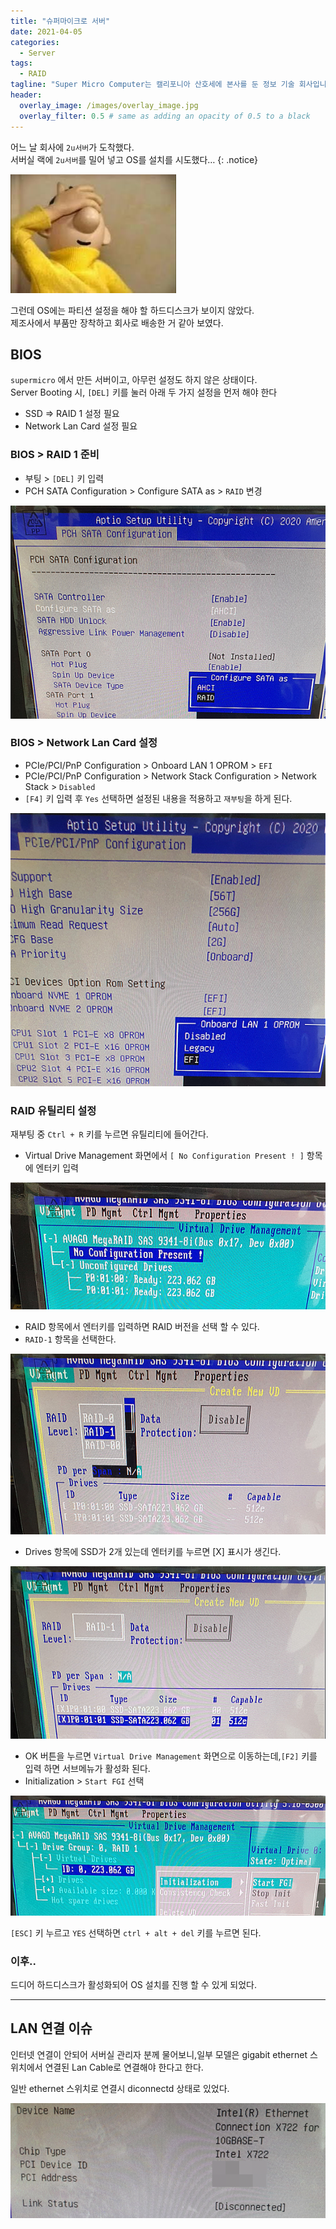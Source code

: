 ```yaml
---
title: "슈퍼마이크로 서버"
date: 2021-04-05
categories:
  - Server
tags:
  - RAID
tagline: "Super Micro Computer는 캘리포니아 산호세에 본사를 둔 정보 기술 회사입니다. 네덜란드의 실리콘 밸리와 대만의 과학 기술 공원에서 제조 작업을 하고 있습니다."
header:
  overlay_image: /images/overlay_image.jpg
  overlay_filter: 0.5 # same as adding an opacity of 0.5 to a black 
---
```


어느 날 회사에 `2u서버`가 도착했다.  
서버실 랙에 `2u서버`를 밀어 넣고 OS를 설치를 시도했다…
{: .notice}

![](/images/2021-04-05-supermicro/oh.jpg)

그런데 OS에는 파티션 설정을 해야 할 하드디스크가 보이지 않았다.  
제조사에서 부품만 장착하고 회사로 배송한 거 같아 보였다.

## **BIOS**

`supermicro` 에서 만든 서버이고, 아무런 설정도 하지 않은 상태이다.  
Server Booting 시, `[DEL]` 키를 눌러 아래 두 가지 설정을 먼저 해야 한다

- SSD => RAID 1 설정 필요
- Network Lan Card 설정 필요

### **BIOS > RAID 1 준비**

- 부팅 > `[DEL]` 키 입력
- PCH SATA Configuration > Configure SATA as > `RAID` 변경

![](/images/2021-04-05-supermicro/raid1_01.png)

### **BIOS > Network Lan Card 설정**

- PCIe/PCI/PnP Configuration > Onboard LAN 1 OPROM > `EFI`
- PCIe/PCI/PnP Configuration > Network Stack Configuration > Network Stack > `Disabled`
- `[F4]` 키 입력 후 `Yes` 선택하면 설정된 내용을 적용하고 `재부팅`을 하게 된다.

![](/images/2021-04-05-supermicro/raid1_02.png)

### **RAID 유틸리티 설정**

재부팅 중 `Ctrl + R` 키를 누르면 유틸리티에 들어간다.

- Virtual Drive Management 화면에서 `[ No Configuration Present ! ]` 항목에 엔터키 입력

![](/images/2021-04-05-supermicro/raid1_03.png)

- RAID 항목에서 엔터키를 입력하면 RAID 버전을 선택 할 수 있다.
- `RAID-1` 항목을 선택한다.

![](/images/2021-04-05-supermicro/raid1_04.png)

- Drives 항목에 SSD가 2개 있는데 엔터키를 누르면 [X] 표시가 생긴다.

![](/images/2021-04-05-supermicro/raid1_05.png)

- OK 버튼을 누르면 `Virtual Drive Management` 화면으로 이동하는데,`[F2]` 키를 입력 하면 서브메뉴가 활성화 된다.
- Initialization > `Start FGI` 선택

![](/images/2021-04-05-supermicro/raid1_06.png)

`[ESC]` 키 누르고 `YES` 선택하면 `ctrl + alt + del` 키를 누르면 된다.

### **이후..**

드디어 하드디스크가 활성화되어 OS 설치를 진행 할 수 있게 되었다.

---

## **LAN 연결 이슈**

인터넷 연결이 안되어 서버실 관리자 분께 물어보니,일부 모델은 gigabit ethernet 스위치에서 연결된 Lan Cable로 연결해야 한다고 한다.

일반 ethernet 스위치로 연결시 diconnectd 상태로 있었다.

![](/images/2021-04-05-supermicro/raid1_07.png)